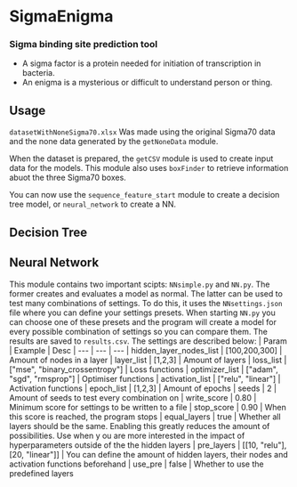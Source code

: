 # SigmaEnigma
### Sigma binding site prediction tool
* A sigma factor is a protein needed for initiation of transcription in bacteria.
* An enigma is a mysterious or difficult to understand person or thing.

## Usage
`datasetWithNoneSigma70.xlsx` Was made using the original Sigma70 data 
and the none data generated by the `getNoneData` module.

When the dataset is prepared, the `getCSV` module is used to create input data for the models.
This module also uses `boxFinder` to retrieve information abuot the three Sigma70 boxes.

You can now use the `sequence_feature_start` module to create a decision tree model, or 
`neural_network` to create a NN.

## Decision Tree


## Neural Network
This module contains two important scipts: `NNsimple.py` and `NN.py`. The former creates
and evaluates a model as normal. The latter can be used to test many combinations of settings.
To do this, it uses the `NNsettings.json` file where you can define your settings presets.
When starting `NN.py` you can choose one of these presets and the program will create a model
for every possible combination of settings so you can compare them. The results are saved to `results.csv`. The settings are
described below:
| Param | Example | Desc
| --- | --- | ---
| hidden_layer_nodes_list | [100,200,300] | Amount of nodes in a layer
| layer_list | [1,2,3] | Amount of layers
| loss_list | ["mse", "binary_crossentropy"] | Loss functions
| optimizer_list | ["adam", "sgd", "rmsprop"] | Optimiser functions
| activation_list | ["relu", "linear"] | Activation functions
| epoch_list | [1,2,3] | Amount of epochs
| seeds | 2 | Amount of seeds to test every combination on
| write_score | 0.80 | Minimum score for settings to be written to a file
| stop_score | 0.90 | When this score is reached, the program stops
| equal_layers | true | Whether all layers should be the same. Enabling this greatly reduces the amount of possibilities. Use when y ou are more interested in the impact of hyperparameters outside of the the hidden layers
| pre_layers | [[10, "relu"],[20, "linear"]] | You can define the amount of hidden layers, their nodes and activation functions beforehand
| use_pre | false | Whether to use the predefined layers